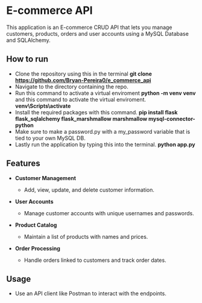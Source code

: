 # E-commerce API

This application is an E-commerce CRUD API that lets you manage customers, products, orders and user accounts using a MySQL Database and SQLAlchemy.

## How to run
- Clone the repository using this in the terminal **git clone https://github.com/Bryan-Pereira0/e_commerce_api**
- Navigate to the directory containing the repo.
- Run this command to activate a virtual enviroment **python -m venv venv** and this command to activate the virtual enviroment. **venv\Scripts\activate**
- Install the required packages with this command. **pip install flask flask_sqlalchemy flask_marshmallow marshmallow mysql-connector-python**
- Make sure to make a password.py with a my_password variable that is tied to your own MySQL DB.
- Lastly run the application by typing this into the terminal. **python app.py**

## Features

- **Customer Management**
  - Add, view, update, and delete customer information.


- **User Accounts**
  - Manage customer accounts with unique usernames and passwords.


- **Product Catalog**
  - Maintain a list of products with names and prices.


- **Order Processing**
  - Handle orders linked to customers and track order dates.
 
## Usage
- Use an API client like Postman to interact with the endpoints.





